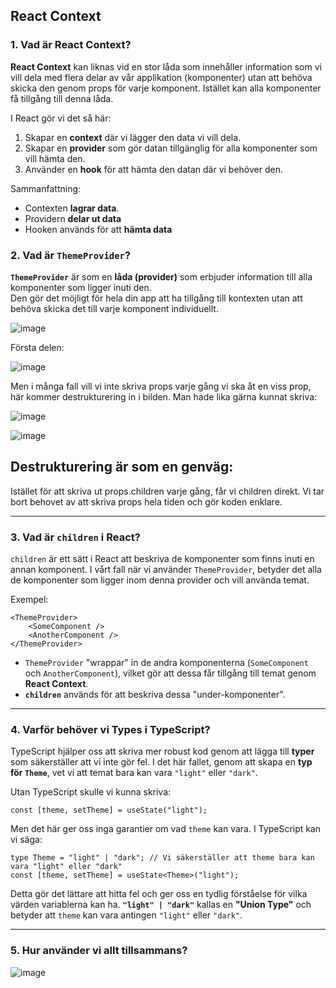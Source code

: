 


## React Context 

### **1. Vad är React Context?**

**React Context** kan liknas vid en stor låda som innehåller information som vi vill dela med flera delar av vår applikation 
(komponenter) utan att behöva skicka den genom props för varje komponent. Istället kan alla komponenter få tillgång till
denna låda. 

I React gör vi det så här:
1. Skapar en **context** där vi lägger den data vi vill dela.
2. Skapar en **provider** som gör datan tillgänglig för alla komponenter som vill hämta den. 
3. Använder en **hook** för att hämta den datan där vi behöver den.

Sammanfattning:
- Contexten **lagrar data**.
- Providern **delar ut data** 
- Hooken används för att **hämta data**

### **2. Vad är `ThemeProvider`?**

**`ThemeProvider`** är som en **låda (provider)** som erbjuder information till alla komponenter som ligger inuti den.  
Den gör det möjligt för hela din app att ha tillgång till kontexten utan att behöva skicka det till varje komponent individuellt.

![image](https://github.com/user-attachments/assets/3799713d-fdd3-4d9b-9e15-fdcede8929e0)

Första delen:

![image](https://github.com/user-attachments/assets/96969f0e-5600-4168-acf5-df8a24930634)

Men i många fall vill vi inte skriva props varje gång vi ska åt en viss prop, här kommer destrukturering in i bilden.
Man hade lika gärna kunnat skriva:

![image](https://github.com/user-attachments/assets/dacaf3f4-4078-4fc8-b186-606098c84ee5)

![image](https://github.com/user-attachments/assets/db304f98-2bcf-4561-b36c-e8018817eab0)

## Destrukturering är som en genväg:
Istället för att skriva ut props.children varje gång, får vi children direkt.
Vi tar bort behovet av att skriva props hela tiden och gör koden enklare.

--- 
### **3. Vad är `children` i React?**

`children` är ett sätt i React att beskriva de komponenter som finns inuti en annan komponent. I vårt fall när vi använder `ThemeProvider`, betyder det alla de komponenter som ligger inom denna provider och vill använda temat.

Exempel:
```tsx
<ThemeProvider>
    <SomeComponent />
    <AnotherComponent />
</ThemeProvider>
```

- `ThemeProvider` "wrappar" in de andra komponenterna (`SomeComponent` och `AnotherComponent`), vilket gör att dessa får tillgång till temat genom **React Context**.
- **`children`** används för att beskriva dessa "under-komponenter".

---

### **4. Varför behöver vi Types i TypeScript?**

TypeScript hjälper oss att skriva mer robust kod genom att lägga till **typer** som säkerställer att vi inte gör fel. I det här fallet, genom att skapa en **typ för `Theme`**, vet vi att temat bara kan vara `"light"` eller `"dark"`. 

Utan TypeScript skulle vi kunna skriva:
```tsx
const [theme, setTheme] = useState("light");
```

Men det här ger oss inga garantier om vad `theme` kan vara. I TypeScript kan vi säga:
```tsx
type Theme = "light" | "dark"; // Vi säkerställer att theme bara kan vara "light" eller "dark"
const [theme, setTheme] = useState<Theme>("light");
```

Detta gör det lättare att hitta fel och ger oss en tydlig förståelse för vilka värden variablerna kan ha. **`"light" | "dark"`** kallas en **"Union Type"** och betyder att `theme` kan vara antingen `"light"` eller `"dark"`.

---

### **5. Hur använder vi allt tillsammans?**

![image](https://github.com/user-attachments/assets/6f048650-fd0b-4f3b-bbde-cc3c32476304)

